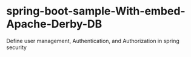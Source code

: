 # spring-boot-sample-With-embed-Apache-Derby-DB
Define user management, Authentication, and Authorization in spring security
